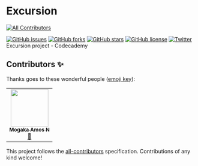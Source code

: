 # Excursion
<!-- ALL-CONTRIBUTORS-BADGE:START - Do not remove or modify this section -->
[![All Contributors](https://img.shields.io/badge/all_contributors-1-orange.svg?style=flat-square)](#contributors-)
<!-- ALL-CONTRIBUTORS-BADGE:END -->
[![GitHub issues](https://img.shields.io/github/issues/Mogakamo/Excursion?style=for-the-badge)](https://github.com/Mogakamo/Excursion/issues)
[![GitHub forks](https://img.shields.io/github/forks/Mogakamo/Excursion?style=for-the-badge)](https://github.com/Mogakamo/Excursion/network)
[![GitHub stars](https://img.shields.io/github/stars/Mogakamo/Excursion?style=for-the-badge)](https://github.com/Mogakamo/Excursion/stargazers)
[![GitHub license](https://img.shields.io/github/license/Mogakamo/Excursion?style=for-the-badge)](https://github.com/Mogakamo/Excursion)
[![Twitter](https://img.shields.io/twitter/url?style=social&url=https%3A%2F%2Ftwitter.com%2Fm_ogakadev)](https://twitter.com/intent/tweet?text=Wow:&url=https%3A%2F%2Fgithub.com%2FMogakamo%2FExcursion)
Excursion project - Codecademy

## Contributors ✨

Thanks goes to these wonderful people ([emoji key](https://allcontributors.org/docs/en/emoji-key)):

<!-- ALL-CONTRIBUTORS-LIST:START - Do not remove or modify this section -->
<!-- prettier-ignore-start -->
<!-- markdownlint-disable -->
<table>
  <tr>
    <td align="center"><a href="https://github.com/Mogakamo"><img src="https://avatars1.githubusercontent.com/u/61131314?v=4?s=100" width="100px;" alt=""/><br /><sub><b>Mogaka Amos N</b></sub></a><br /><a href="#design-Mogakamo" title="Design">🎨</a></td>
  </tr>
</table>

<!-- markdownlint-restore -->
<!-- prettier-ignore-end -->

<!-- ALL-CONTRIBUTORS-LIST:END -->

This project follows the [all-contributors](https://github.com/all-contributors/all-contributors) specification. Contributions of any kind welcome!
